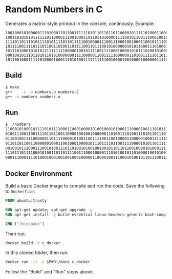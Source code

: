 # Random Numbers in C

Generates a matrix-style printout in the console, continously. Example:

```text
10010001010000011101000110110011111101011011011011000010111110100011000101011100
10011010101011111101100001110010001101101101000011110010110011100010010011110100
11110110111010111101011110110111110010000111001110001001000110010111100101100111
10111100111101110110011010011011110011011100101000000101011000111010001110111111
10111010001010101111111111000001001011110011110001000010101110100101000000011000
00010010111011010110101000000011110000011001111100000011010011111011011011110001
10110010001111101000010001110101001111111111001000010010000100000011110011110100
```

## Build

```bash
$ make
g++    -c -o numbers.o numbers.C
g++ -o numbers numbers.o
```

## Run

```bash
$ ./numbers
11000101000101111010111100011000100001010010001010001110000100111010111101001111
01001110011001111011011001100001001001000000110100111010011101011011101100000000
01100100111100000011011110000101001100111100110010000110000010001111110110111011
01101101100110000001000110010001000010111011110110011110000101011011111110100111
00100101110001110010100111011010010100100100101101101100100001010001111111101110
11101110111100010100110110111100111000100001110101001011010000100101001010101001
00011100011110100010001001001000100000110000100111000101001011011100111010010001
```

## Docker Environment

Build a basic Docker image to compile and run the code. Save the following to `Dockerfile`:

```dockerfile
FROM ubuntu:trusty

RUN apt-get update; apt-get upgrade -y
RUN apt-get install -y build-essential linux-headers-generic bash-completion emacs

CMD ["/bin/bash"]
```

Then run:

```bash
docker build -t c_docker .
```

In this cloned folder, then run:

```bash
docker run -it -v $PWD:/data c_docker
```

Follow the "Build" and "Run" steps above.
